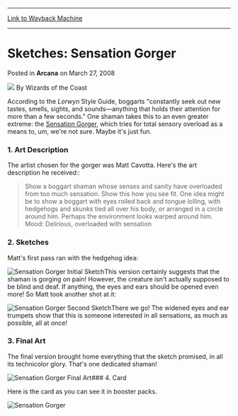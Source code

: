 
---
[Link to Wayback Machine](https://web.archive.org/web/20211203050851/https://magic.wizards.com/en/articles/archive/arcana/sketches-sensation-gorger-2008-03-27)

[_metadata_:author]:- "Wizards of the Coast"
[_metadata_:description]:- "According to the Lorwyn Style Guide, boggarts `constantly seek out new tastes, smells, sights, and sounds—anything that holds their attention for more than a few seconds.` One shaman takes this to an even greater extreme: the Sensation Gorger, which tries for total sensory overload as a means to, um, we're not sure. Maybe it's just fun.1. Art DescriptionThe artist chosen for"
[_metadata_:generator]:- "Drupal 7 (http://drupal.org)"
[_metadata_:node]:- "603466"
[_metadata_:publish_date]:- "2008-03-27"
[_metadata_:source]:- "div-main-content"
[_metadata_:title]:- "Sketches: Sensation Gorger"
[_metadata_:wayback_capture_timestamp]:- "2021-12-03 05:08:51"
[_metadata_:wayback_raw_url]:- "https://web.archive.org/web/20211203050851id_/https://magic.wizards.com/en/articles/archive/arcana/sketches-sensation-gorger-2008-03-27"
[_metadata_:wayback_url]:- "https://magic.wizards.com/en/articles/archive/arcana/sketches-sensation-gorger-2008-03-27"
---


Sketches: Sensation Gorger
==========================



 Posted in **Arcana**
 on March 27, 2008 






![](https://media.magic.wizards.com/styles/auth_small/public/images/person/wizards_author.jpg)
By Wizards of the Coast











According to the *Lorwyn* Style Guide, boggarts "constantly seek out new tastes, smells, sights, and sounds—anything that holds their attention for more than a few seconds." One shaman takes this to an even greater extreme: the [Sensation Gorger](https://gatherer.wizards.com/Pages/Card/Details.aspx?name=Sensation+Gorger), which tries for total sensory overload as a means to, um, we're not sure. Maybe it's just fun.

### 1. Art Description

The artist chosen for the gorger was Matt Cavotta. Here's the art description he received::


> 
>  Show a boggart shaman whose senses and sanity have overloaded from too much sensation. Show this how you see fit. One idea might be to show a boggart with eyes rolled back and tongue lolling, with hedgehogs and skunks tied all over his body, or arranged in a circle around him. Perhaps the environment looks warped around him.  
>  Mood: Delirious, overloaded with sensation
> 
> 
> 

### 2. Sketches

Matt's first pass ran with the hedgehog idea:

![Sensation Gorger Initial Sketch](https://media.magic.wizards.com/image_legacy_migration/magic/images/mtgcom/arcana1000/1556_SensationGorger_S1.jpg)This version certainly suggests that the shaman is gorging on pain! However, the creature isn't actually supposed to be blind and deaf. If anything, the eyes and ears should be opened even more! So Matt took another shot at it:

![Sensation Gorger Second Sketch](https://media.magic.wizards.com/image_legacy_migration/magic/images/mtgcom/arcana1000/1556_SensationGorger_S2.jpg)There we go! The widened eyes and ear trumpets show that this is someone interested in all sensations, as much as possible, all at once!

### 3. Final Art

The final version brought home everything that the sketch promised, in all its technicolor glory. That's one dedicated shaman!

![Sensation Gorger Final Art](https://media.magic.wizards.com/image_legacy_migration/magic/images/mtgcom/arcana1000/1556_SensationGorger_640.jpg)### 4. Card

Here is the card as you can see it in booster packs.

![Sensation Gorger](http://gatherer.wizards.com/Handlers/Image.ashx?type=card&name=Sensation+Gorger)





